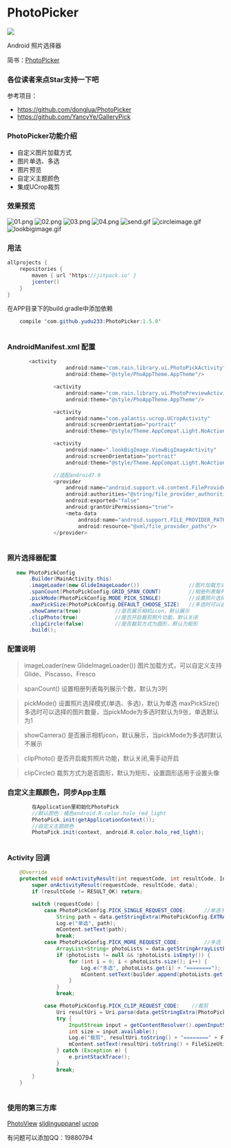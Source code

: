 # PhotoPicker
[![](https://jitpack.io/v/yudu233/PhotoPicker.svg)](https://jitpack.io/#yudu233/PhotoPicker)

Android 照片选择器 

简书：[PhotoPicker](http://www.jianshu.com/p/a6b5831797d0)

### 各位读者来点Star支持一下吧

参考项目：
- https://github.com/donglua/PhotoPicker
- https://github.com/YancyYe/GalleryPick

### PhotoPicker功能介绍
- 自定义图片加载方式
- 图片单选、多选
- 图片预览
- 自定义主题颜色
- 集成UCrop裁剪

### 效果预览
![01.png](https://github.com/yudu233/PhotoPicker/blob/master/picture/01.png) ![02.png](https://github.com/yudu233/PhotoPicker/blob/master/picture/02.png)
![03.png](https://github.com/yudu233/PhotoPicker/blob/master/picture/03.png) ![04.png](https://github.com/yudu233/PhotoPicker/blob/master/picture/04.png)
![send.gif](https://github.com/yudu233/PhotoPicker/blob/master/picture/send.gif) ![circleimage.gif](https://github.com/yudu233/PhotoPicker/blob/master/picture/circleimage.gif)
![lookbigimage.gif](https://github.com/yudu233/PhotoPicker/blob/master/picture/lookbigimage.gif)

### 用法
```java
allprojects {
    repositories {
        maven { url 'https://jitpack.io' }
        jcenter()
    }
}

```

在APP目录下的build.gradle中添加依赖

```java
    compile 'com.github.yudu233:PhotoPicker:1.5.0'
    
```

### AndroidManifest.xml 配置
```java
       <activity
                   android:name="com.rain.library.ui.PhotoPickActivity"
                   android:theme="@style/PhoAppTheme.AppTheme"/>

               <activity
                   android:name="com.rain.library.ui.PhotoPreviewActivity"
                   android:theme="@style/PhoAppTheme.AppTheme"/>

               <activity
                   android:name="com.yalantis.ucrop.UCropActivity"
                   android:screenOrientation="portrait"
                   android:theme="@style/Theme.AppCompat.Light.NoActionBar"/>

               <activity
                   android:name=".lookBigImage.ViewBigImageActivity"
                   android:screenOrientation="portrait"
                   android:theme="@style/Theme.AppCompat.Light.NoActionBar"/>

               //适配android7.0
               <provider
                   android:name="android.support.v4.content.FileProvider"
                   android:authorities="@string/file_provider_authorities"
                   android:exported="false"
                   android:grantUriPermissions="true">
                   <meta-data
                       android:name="android.support.FILE_PROVIDER_PATHS"
                       android:resource="@xml/file_provider_paths"/>
               </provider>
                  
```

### 照片选择器配置
```java
   new PhotoPickConfig
       .Builder(MainActivity.this)
       .imageLoader(new GlideImageLoader())                //图片加载方式，支持任意第三方图片加载库
       .spanCount(PhotoPickConfig.GRID_SPAN_COUNT)         //相册列表每列个数，默认为3
       .pickMode(PhotoPickConfig.MODE_PICK_SINGLE)         //设置照片选择模式为单选，默认为单选
       .maxPickSize(PhotoPickConfig.DEFAULT_CHOOSE_SIZE)   //多选时可以选择的图片数量，默认为1张
       .showCamera(true)           //是否展示相机icon，默认展示
       .clipPhoto(true)            //是否开启裁剪照片功能，默认关闭
       .clipCircle(false)          //是否裁剪方式为圆形，默认为矩形
       .build();

```

### 配置说明
>  imageLoader(new GlideImageLoader())
    图片加载方式，可以自定义支持Glide、Piscasso、Fresco

> spanCount()
    设置相册列表每列展示个数，默认为3列

> pickMode()
    设置照片选择模式(单选、多选)，默认为单选
> maxPickSize()
    多选时可以选择的图片数量，当pickMode为多选时默认为9张，单选默认为1

> showCamera()
    是否展示相机icon，默认展示，当pickMode为多选时默认不展示

> clipPhoto()
    是否开启裁剪照片功能，默认关闭,需手动开启

> clipCircle()
    裁剪方式为是否圆形，默认为矩形，设置圆形适用于设置头像

>
    
### 自定义主题颜色，同步App主题
```java
        在Application里初始化PhotoPick
        //默认颜色：橘色android.R.color.holo_red_light
        PhotoPick.init(getApplicationContext());
        //自定义主题颜色
        PhotoPick.init(context, android.R.color.holo_red_light);    
        
```

### Activity 回调
```java
    @Override
    protected void onActivityResult(int requestCode, int resultCode, Intent data) {
        super.onActivityResult(requestCode, resultCode, data);
        if (resultCode != RESULT_OK) return;

        switch (requestCode) {
            case PhotoPickConfig.PICK_SINGLE_REQUEST_CODE:      //单选不裁剪
                String path = data.getStringExtra(PhotoPickConfig.EXTRA_SINGLE_PHOTO);
                Log.e("单选", path);
                mContent.setText(path);
                break;
            case PhotoPickConfig.PICK_MORE_REQUEST_CODE:        //多选
                ArrayList<String> photoLists = data.getStringArrayListExtra(PhotoPickConfig.EXTRA_STRING_ARRAYLIST);
                if (photoLists != null && !photoLists.isEmpty()) {
                    for (int i = 0; i < photoLists.size(); i++) {
                        Log.e("多选", photoLists.get(i) + "========");
                        mContent.setText(builder.append(photoLists.get(i) + "\n"));
                    }
                }
                break;

            case PhotoPickConfig.PICK_CLIP_REQUEST_CODE:    //裁剪
                Uri resultUri = Uri.parse(data.getStringExtra(PhotoPickConfig.EXTRA_CLIP_PHOTO));
                try {
                    InputStream input = getContentResolver().openInputStream(resultUri);
                    int size = input.available();
                    Log.e("裁剪", resultUri.toString() + "========" + FileSizeUtils.FormetFileSize(size));
                    mContent.setText(resultUri.toString() + FileSizeUtils.FormetFileSize(size));
                } catch (Exception e) {
                    e.printStackTrace();
                }
                break;
        }
    }
    
```

### 使用的第三方库
[PhotoView](https://github.com/chrisbanes/PhotoView)
[slidinguppanel](https://github.com/umano/AndroidSlidingUpPanel)
[ucrop](https://github.com/Yalantis/uCrop)

有问题可以添加QQ：19880794 


